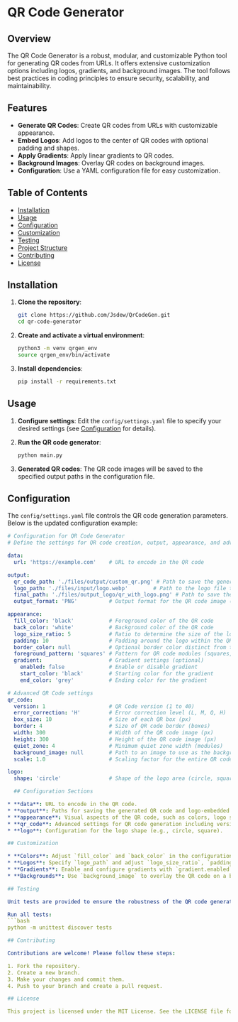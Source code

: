 # QR Code Generator

## Overview

The QR Code Generator is a robust, modular, and customizable Python tool for generating QR codes from URLs. It offers extensive customization options including logos, gradients, and background images. The tool follows best practices in coding principles to ensure security, scalability, and maintainability.

## Features

- **Generate QR Codes**: Create QR codes from URLs with customizable appearance.
- **Embed Logos**: Add logos to the center of QR codes with optional padding and shapes.
- **Apply Gradients**: Apply linear gradients to QR codes.
- **Background Images**: Overlay QR codes on background images.
- **Configuration**: Use a YAML configuration file for easy customization.

## Table of Contents

- [Installation](#installation)
- [Usage](#usage)
- [Configuration](#configuration)
- [Customization](#customization)
- [Testing](#testing)
- [Project Structure](#project-structure)
- [Contributing](#contributing)
- [License](#license)

## Installation

1. **Clone the repository**:
    ```bash
    git clone https://github.com/Jsdew/QrCodeGen.git
    cd qr-code-generator
    ```

2. **Create and activate a virtual environment**:
    ```bash
    python3 -m venv qrgen_env
    source qrgen_env/bin/activate
    ```

3. **Install dependencies**:
    ```bash
    pip install -r requirements.txt
    ```

## Usage

1. **Configure settings**: Edit the `config/settings.yaml` file to specify your desired settings (see [Configuration](#configuration) for details).

2. **Run the QR code generator**:
    ```bash
    python main.py
    ```

3. **Generated QR codes**: The QR code images will be saved to the specified output paths in the configuration file.

## Configuration

The `config/settings.yaml` file controls the QR code generation parameters. Below is the updated configuration example:

```yaml
# Configuration for QR Code Generator
# Define the settings for QR code creation, output, appearance, and advanced options.

data:
  url: 'https://example.com'    # URL to encode in the QR code

output:
  qr_code_path: './files/output/custom_qr.png' # Path to save the generated QR code
  logo_path: './files/input/logo.webp'        # Path to the logo file to embed in the QR code
  final_path: './files/output_logo/qr_with_logo.png' # Path to save the final QR code with the logo
  output_format: 'PNG'          # Output format for the QR code image (e.g., PNG, JPEG)

appearance:
  fill_color: 'black'           # Foreground color of the QR code
  back_color: 'white'           # Background color of the QR code
  logo_size_ratio: 5            # Ratio to determine the size of the logo in the QR code
  padding: 10                   # Padding around the logo within the QR code
  border_color: null            # Optional border color distinct from the background
  foreground_pattern: 'squares' # Pattern for QR code modules (squares, dots)
  gradient:                     # Gradient settings (optional)
    enabled: false              # Enable or disable gradient
    start_color: 'black'        # Starting color for the gradient
    end_color: 'grey'           # Ending color for the gradient

# Advanced QR Code settings
qr_code:
  version: 1                    # QR Code version (1 to 40)
  error_correction: 'H'         # Error correction level (L, M, Q, H)
  box_size: 10                  # Size of each QR box (px)
  border: 4                     # Size of QR code border (boxes)
  width: 300                    # Width of the QR code image (px)
  height: 300                   # Height of the QR code image (px)
  quiet_zone: 4                 # Minimum quiet zone width (modules)
  background_image: null        # Path to an image to use as the background (optional)
  scale: 1.0                    # Scaling factor for the entire QR code

logo:
  shape: 'circle'               # Shape of the logo area (circle, square)

  ## Configuration Sections

* **data**: URL to encode in the QR code.
* **output**: Paths for saving the generated QR code and logo-embedded QR code.
* **appearance**: Visual aspects of the QR code, such as colors, logo size, padding, border color, and patterns.
* **qr_code**: Advanced settings for QR code generation including version, error correction, box size, border, image dimensions, quiet zone, and scaling.
* **logo**: Configuration for the logo shape (e.g., circle, square).

## Customization

* **Colors**: Adjust `fill_color` and `back_color` in the configuration.
* **Logos**: Specify `logo_path` and adjust `logo_size_ratio`, `padding`, and `shape`.
* **Gradients**: Enable and configure gradients with `gradient.enabled`, `gradient.start_color`, and `gradient.end_color`.
* **Backgrounds**: Use `background_image` to overlay the QR code on a background image.

## Testing

Unit tests are provided to ensure the robustness of the QR code generator. To run the tests:

Run all tests:
```bash
python -m unittest discover tests

## Contributing

Contributions are welcome! Please follow these steps:

1. Fork the repository.
2. Create a new branch.
3. Make your changes and commit them.
4. Push to your branch and create a pull request.

## License

This project is licensed under the MIT License. See the LICENSE file for details.
